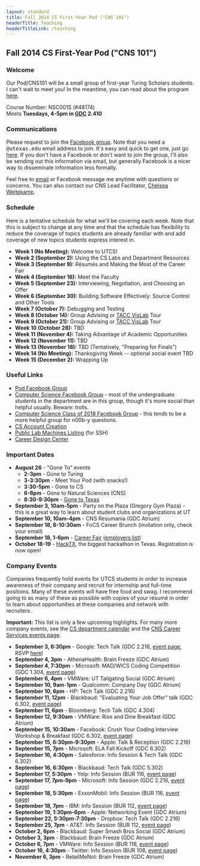```yaml
---
layout: standard
title: Fall 2014 CS First-Year Pod ("CNS 101")
headerTitle: Teaching
headerTitleLink: /teaching
---
```


## Fall 2014 CS First-Year Pod ("CNS 101")

### Welcome

Our Pod/CNS101 will be a small group of first-year Turing Scholars students. I can't wait to meet you! In the meantime, you can read about the program [here](https://www.cs.utexas.edu/undergraduate-program/student-engagement-and-support/360-connections/cns-101).

Course Number: NSC001S (#48174)<br/>
Meets **Tuesdays, 4-5pm in [GDC](http://www.utexas.edu/maps/main/buildings/gdc.html) 2.410**

### Communications

Please request to join the [Facebook group](https://www.facebook.com/groups/622145304569459/). Note that you need a <tt>@utexas.edu</tt> email address to join. It's easy and quick to get one, just go [here](https://get.utmail.utexas.edu/). If you don't have a Facebook or don't want to join the group, I'll also be sending out this information via email, but generally Facebook is a nicer way to disseminate information less formally.

Feel free to [email](http://mattb.name/contact) or Facebook message me anytime with questions or concerns. You can also contact our CNS Lead Facilitator, [Chelsea Weitekamp](mailto:chelseaweitekamp@gmail.com).

<!--

### Topics Overview

Here is a rough list of topics we'll be talking about (in no order). As the semester goes on, this list will get more detailed.

- Using the CS labs and other department and UT resources
- Building your résumé and making the most of the [Career Fair](http://cns.utexas.edu/career-design-center/career-events/career-fairs)
- Interviewing and negotiating with companies
- Meeting professors from the department
- Choosing classes for spring semester and beyond
- Extracurricular opportunities
- Various useful topics not typically covered in CS classes
- ...more!

In addition to the topics we cover in our weekly meetings, we'll be having fun social events throughout the semester.

-->

### Schedule

Here is a tentative schedule for what we'll be covering each week. Note that this is subject to change at any time and that the schedule has flexibility to reduce the coverage of topics students are already familiar with and add coverage of new topics students express interest in.

- **Week 1 (No Meeting):** Welcome to UTCS!
- **Week 2 (September 2):** Using the CS Labs and Department Resources
- **Week 3 (September 9):** Résumés and Making the Most of the Career Fair
- **Week 4 (September 16):** Meet the Faculty
- **Week 5 (September 23):** Interviewing, Negotiation, and Choosing an Offer
- **Week 6 (September 30):** Building Software Effectively: Source Control and Other Tools
- **Week 7 (October 7):** Debugging and Testing
- **Week 8 (October 14):** Group Advising or [TACC VisLab](https://www.tacc.utexas.edu/resources/visualization) Tour
- **Week 9 (October 21):** Group Advising or [TACC VisLab](https://www.tacc.utexas.edu/resources/visualization) Tour
- **Week 10 (October 28):** TBD
- **Week 11 (November 4):** Taking Advantage of Academic Opportunities
- **Week 12 (November 11):** TBD
- **Week 13 (November 18):** TBD (Tentatively, "Preparing for Finals")
- **Week 14 (No Meeting):** Thanksgiving Week -- optional social event TBD
- **Week 15 (December 2):** Wrapping Up

### Useful Links

- [Pod Facebook Group](https://www.facebook.com/groups/622145304569459/)
- [Computer Science Facebook Group](https://www.facebook.com/groups/155607091223285/) - most of the undergraduate students in the department are in this group, though it's more social than helpful usually. Beware: trolls.
- [Computer Science Class of 2018 Facebook Group](https://www.facebook.com/groups/215495551984255/) - this tends to be a more helpful group for n00b-y questions.
- [CS Account Creation](https://apps.cs.utexas.edu/udb/newaccount/)
- [Public Lab Machines Listing](http://apps.cs.utexas.edu/unixlabstatus/) (for SSH)
- [Career Design Center](http://cns.utexas.edu/career-design-center)

### Important Dates

- **August 26** - "Gone To" events
  - **2-3pm** - Gone to Turing
  - **3-3:30pm** - Meet Your Pod (with snacks!)
  - **3:30-5pm** - Gone to CS
  - **6-8pm** - Gone to Natural Sciences (CNS)
  - **8:30-9:30pm** - [Gone to Texas](http://events.utexas.edu/gtt)
- **September 3, 10am-5pm** - Party on the Plaza (Gregory Gym Plaza) - this is a great way to learn about student clubs and organizations at UT
- **September 10, 10am-4pm** - CNS Resumania (GDC Atrium)
- **September 18, 8-10:30am** - FoCS Career Brunch (invitation only, check your email)
- **September 18, 1-6pm** - [Career Fair](http://cns.utexas.edu/career-design-center/career-events/career-fairs) ([employers list](https://cns.utexas.edu/images/CNS/Career_Design_Center/PDFs/Fall_2014_EXPO_Registration_082814.pdf))
- **October 18-19** - [HackTX](http://hacktx.com/), the biggest hackathon in Texas. Registration is now open!

### Company Events

Companies frequently hold events for UTCS students in order to increase awareness of their company and recruit for internship and full-time positions. Many of these events will have free food and swag. I recommend going to as many of these as possible with copies of your résumé in order to learn about opportunities at these companies and network with recruiters.

**Important:** This list is only a few upcoming highlights. For many more company events, see the [CS department calendar](http://www.cs.utexas.edu/calendar/) and the [CNS Career Services events page](https://www.facebook.com/cnscareers/events).

- **September 3, 6:30pm** - Google: Tech Talk (GDC 2.216, [event page](https://www.facebook.com/events/1520578448172154/), RSVP [here](http://goo.gl/NAtKhM))
- **September 4, 3pm** - AthenaHealth: Brain Freeze (GDC Atrium)
- **September 4, 7:30pm** - Microsoft: MAD/WICS Coding Competition (GDC 1.304, [event page](https://www.facebook.com/events/1492135614366790/))
- **September 6, 4pm** - VMWare: UT Tailgating Social (GDC Atrium)
- **September 10, 9am-1pm** - Qualcomm: Company Day (GDC Atrium)
- **September 10, 6pm** - HP: Tech Talk (GDC 2.216)
- **September 11, 12pm** - Blackbaud: "Evaluating Your Job Offer" talk (GDC 6.302, [event page](http://www.cs.utexas.edu/events/53377))
- **September 11, 6pm** - Bloomberg: Tech Talk (GDC 4.304)
- **September 12, 9:30am** - VMWare: Rise and Dine Breakfast (GDC Atrium)
- **September 15, 10:30am** - Facebook: Crush Your Coding Interview Workshop & Breakfast (GDC 6.302, [event page](https://www.facebook.com/events/753179881410384/))
- **September 15, 6:30pm-9:30pm** - Apple: Talk & Reception (GDC 2.216)
- **September 15, 7pm** - Microsoft: ELA Fall Kickoff (GDC 6.302)
- **September 16, 4:30pm** - Salesforce: Info Session & Tech Talk (GDC 6.302)
- **September 16, 6:30pm** - Blackbaud: Tech Talk (GDC 5.302)
- **September 17, 5:30pm** - Yelp: Info Session (BUR 116, [event page](https://www.facebook.com/events/699242440124992/))
- **September 17, 7pm-9pm** - Microsoft: Info Session (GDC 2.216, [event page](http://www.cs.utexas.edu/events/53130))
- **September 18, 5:30pm** - ExxonMobil: Info Session (BUR 116, [event page](https://www.facebook.com/events/271164159735025/))
- **September 18, 7pm** - IBM: Info Session (BUR 112, [event page](https://www.facebook.com/events/1442652739353995/))
- **September 19, 1:30pm-6pm** - Apple: Networking Event (GDC Atrium)
- **September 22, 5:30pm-7:30pm** - Dropbox: Tech Talk (GDC 2.216)
- **September 25, 7pm** - AT&T: Info Session (BUR 112, [event page](https://www.facebook.com/events/791089997609579/))
- **October 2, 6pm** - Blackbaud: Super Smash Bros Social (GDC Atrium)
- **October 3, 3pm** - Blackbaud: Brain Freeze (GDC Atrium)
- **October 6, 7pm** - VMWare: Info Session (BUR 116, [event page](https://www.facebook.com/events/323133501182488/))
- **October 16, 4:30pm** - Twitter: Info Session (BUR 108, [event page](https://www.facebook.com/events/822302691113764/))
- **November 6, 3pm** - RetailMeNot: Brain Freeze (GDC Atrium)
